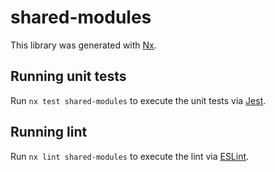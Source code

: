 # shared-modules

This library was generated with [Nx](https://nx.dev).

## Running unit tests

Run `nx test shared-modules` to execute the unit tests via [Jest](https://jestjs.io).

## Running lint

Run `nx lint shared-modules` to execute the lint via [ESLint](https://eslint.org/).
